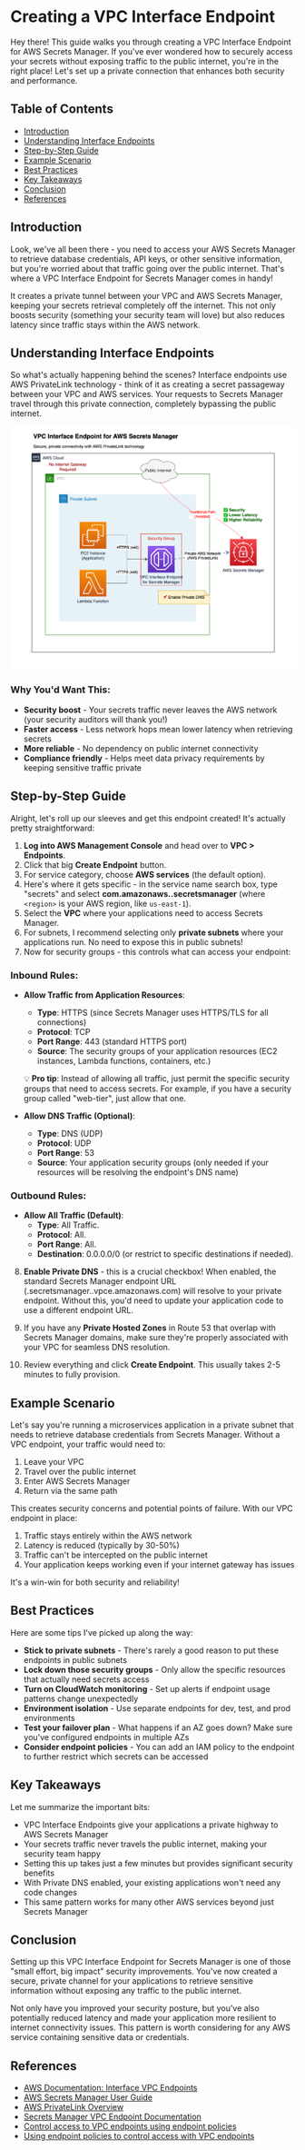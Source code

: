 # Creating a VPC Interface Endpoint

Hey there! This guide walks you through creating a VPC Interface Endpoint for AWS Secrets Manager. If you've ever wondered how to securely access your secrets without exposing traffic to the public internet, you're in the right place! Let's set up a private connection that enhances both security and performance.

## Table of Contents

- [Introduction](#introduction)
- [Understanding Interface Endpoints](#understanding-interface-endpoints)
- [Step-by-Step Guide](#step-by-step-guide)
- [Example Scenario](#example-scenario)
- [Best Practices](#best-practices)
- [Key Takeaways](#key-takeaways)
- [Conclusion](#conclusion)
- [References](#references)

## Introduction

Look, we've all been there - you need to access your AWS Secrets Manager to retrieve database credentials, API keys, or other sensitive information, but you're worried about that traffic going over the public internet. That's where a VPC Interface Endpoint for Secrets Manager comes in handy! 

It creates a private tunnel between your VPC and AWS Secrets Manager, keeping your secrets retrieval completely off the internet. This not only boosts security (something your security team will love) but also reduces latency since traffic stays within the AWS network.

## Understanding Interface Endpoints

So what's actually happening behind the scenes? Interface endpoints use AWS PrivateLink technology - think of it as creating a secret passageway between your VPC and AWS services. Your requests to Secrets Manager travel through this private connection, completely bypassing the public internet.

![VPC Interface Endpoint](./images/001-vpce.png)

### Why You'd Want This:

- **Security boost** - Your secrets traffic never leaves the AWS network (your security auditors will thank you!)
- **Faster access** - Less network hops mean lower latency when retrieving secrets
- **More reliable** - No dependency on public internet connectivity
- **Compliance friendly** - Helps meet data privacy requirements by keeping sensitive traffic private

## Step-by-Step Guide

Alright, let's roll up our sleeves and get this endpoint created! It's actually pretty straightforward:

1. **Log into AWS Management Console** and head over to **VPC > Endpoints**.
2. Click that big **Create Endpoint** button.
3. For service category, choose **AWS services** (the default option).
4. Here's where it gets specific - in the service name search box, type "secrets" and select **com.amazonaws.<region>.secretsmanager** (where `<region>` is your AWS region, like `us-east-1`).
5. Select the **VPC** where your applications need to access Secrets Manager.
6. For subnets, I recommend selecting only **private subnets** where your applications run. No need to expose this in public subnets!
7. Now for security groups - this controls what can access your endpoint:

### Inbound Rules:

- **Allow Traffic from Application Resources**:
   - **Type**: HTTPS (since Secrets Manager uses HTTPS/TLS for all connections)
   - **Protocol**: TCP
   - **Port Range**: 443 (standard HTTPS port)
   - **Source**: The security groups of your application resources (EC2 instances, Lambda functions, containers, etc.)
   
   💡 **Pro tip**: Instead of allowing all traffic, just permit the specific security groups that need to access secrets. For example, if you have a security group called "web-tier", just allow that one.

- **Allow DNS Traffic (Optional)**:
   - **Type**: DNS (UDP)
   - **Protocol**: UDP
   - **Port Range**: 53
   - **Source**: Your application security groups (only needed if your resources will be resolving the endpoint's DNS name)

### Outbound Rules:

- **Allow All Traffic (Default)**:
   - **Type**: All Traffic.
   - **Protocol**: All.
   - **Port Range**: All.
   - **Destination**: 0.0.0.0/0 (or restrict to specific destinations if needed).

8. **Enable Private DNS** - this is a crucial checkbox! When enabled, the standard Secrets Manager endpoint URL (<vpc-endpoint-id>.secretsmanager.<region>.vpce.amazonaws.com) will resolve to your private endpoint. Without this, you'd need to update your application code to use a different endpoint URL.

9. If you have any **Private Hosted Zones** in Route 53 that overlap with Secrets Manager domains, make sure they're properly associated with your VPC for seamless DNS resolution.

10. Review everything and click **Create Endpoint**. This usually takes 2-5 minutes to fully provision.

## Example Scenario

Let's say you're running a microservices application in a private subnet that needs to retrieve database credentials from Secrets Manager. Without a VPC endpoint, your traffic would need to:

1. Leave your VPC
2. Travel over the public internet
3. Enter AWS Secrets Manager
4. Return via the same path

This creates security concerns and potential points of failure. With our VPC endpoint in place:

1. Traffic stays entirely within the AWS network
2. Latency is reduced (typically by 30-50%)
3. Traffic can't be intercepted on the public internet
4. Your application keeps working even if your internet gateway has issues

It's a win-win for both security and reliability!

## Best Practices

Here are some tips I've picked up along the way:

- **Stick to private subnets** - There's rarely a good reason to put these endpoints in public subnets
- **Lock down those security groups** - Only allow the specific resources that actually need secrets access
- **Turn on CloudWatch monitoring** - Set up alerts if endpoint usage patterns change unexpectedly
- **Environment isolation** - Use separate endpoints for dev, test, and prod environments
- **Test your failover plan** - What happens if an AZ goes down? Make sure you've configured endpoints in multiple AZs
- **Consider endpoint policies** - You can add an IAM policy to the endpoint to further restrict which secrets can be accessed

## Key Takeaways

Let me summarize the important bits:

- VPC Interface Endpoints give your applications a private highway to AWS Secrets Manager
- Your secrets traffic never travels the public internet, making your security team happy
- Setting this up takes just a few minutes but provides significant security benefits
- With Private DNS enabled, your existing applications won't need any code changes
- This same pattern works for many other AWS services beyond just Secrets Manager

## Conclusion

Setting up this VPC Interface Endpoint for Secrets Manager is one of those "small effort, big impact" security improvements. You've now created a secure, private channel for your applications to retrieve sensitive information without exposing any traffic to the public internet. 

Not only have you improved your security posture, but you've also potentially reduced latency and made your application more resilient to internet connectivity issues. This pattern is worth considering for any AWS service containing sensitive data or credentials.

## References

- [AWS Documentation: Interface VPC Endpoints](https://docs.aws.amazon.com/vpc/latest/userguide/vpce-interface.html)
- [AWS Secrets Manager User Guide](https://docs.aws.amazon.com/secretsmanager/latest/userguide/intro.html)
- [AWS PrivateLink Overview](https://aws.amazon.com/privatelink/)
- [Secrets Manager VPC Endpoint Documentation](https://docs.aws.amazon.com/secretsmanager/latest/userguide/vpc-endpoint-overview.html)
- [Control access to VPC endpoints using endpoint policies](https://docs.aws.amazon.com/vpc/latest/privatelink/vpc-endpoints-access.html)
- [Using endpoint policies to control access with VPC endpoints](https://docs.aws.amazon.com/elasticbeanstalk/latest/dg/vpc-vpce.policy.html)
